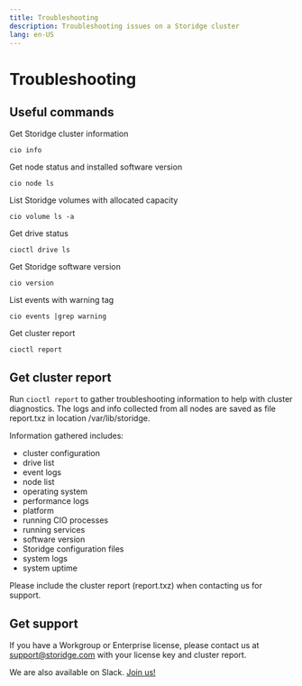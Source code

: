 ```yaml
---
title: Troubleshooting
description: Troubleshooting issues on a Storidge cluster
lang: en-US
---
```


# Troubleshooting

## Useful commands

Get Storidge cluster information
```
cio info
```

Get node status and installed software version
```
cio node ls
```

List Storidge volumes with allocated capacity
```
cio volume ls -a
```

Get drive status
```
cioctl drive ls
```

Get Storidge software version
```
cio version
```

List events with warning tag
```
cio events |grep warning
```

Get cluster report
```
cioctl report
```

## Get cluster report

Run `cioctl report` to gather troubleshooting information to help with cluster diagnostics. The logs and info collected from all nodes are saved as file report.txz in location /var/lib/storidge.

Information gathered includes:
- cluster configuration
- drive list
- event logs
- node list
- operating system
- performance logs
- platform
- running CIO processes
- running services
- software version
- Storidge configuration files
- system logs
- system uptime

Please include the cluster report (report.txz) when contacting us for support.

## Get support

If you have a Workgroup or Enterprise license, please contact us at support@storidge.com with your license key and cluster report.

We are also available on Slack. [Join us!](https://storidge.com/join-cio-slack/)
